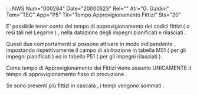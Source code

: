  :  : NWS Num="000284" Date="20000523" Rel="" Atr="G. Galdini" Tem="TEC" App="P5" Tit="Tempo Approvigionamento Fittizi" Sts="20"

E' possibile tener conto del tempo di approvigionamento dei codici fittizi ( o resi tali nel Legame
) , nella datazione degli impegni pianificati e rilasciati .

Questi due comportamenti si possono attivare in modo indipendente , impostando rispettivamente il campo di abilitazione in tabella M51 ( per gli impegni pianificati ) ed in tabella P51 ( per gli impegni rilasciati ) .

Come tempo di Approvigionamento dei Fittizi  viene assunto UNICAMENTE  il tempo di approvigionamento fisso di produzione .

Se sono presenti più fittizi in cascata , i tempi vengono sommati .


